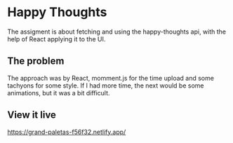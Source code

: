 # Happy Thoughts

The assigment is about fetching and using the happy-thoughts api, with the help of React applying it to the UI.

## The problem

The approach was by React, momment.js for the time upload and some tachyons for some style. If I had more time, the next would be some animations, but it was a bit difficult.

## View it live

https://grand-paletas-f56f32.netlify.app/
